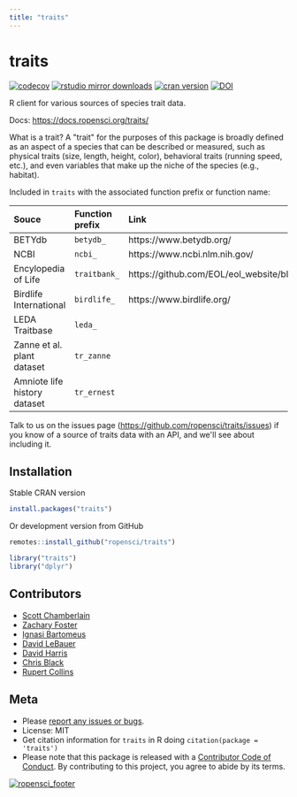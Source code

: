 ```yaml
---
title: "traits"
---
```


traits
=======

<!--
[![cran checks](https://cranchecks.info/badges/worst/traits)](https://cranchecks.info/pkgs/traits)
[![Build Status](https://travis-ci.org/ropensci/traits.svg?branch=master)](https://travis-ci.org/ropensci/traits)-->
[![codecov](https://codecov.io/gh/ropensci/traits/branch/master/graph/badge.svg)](https://app.codecov.io/gh/ropensci/traits)
[![rstudio mirror downloads](https://cranlogs.r-pkg.org/badges/traits)](https://github.com/r-hub/cranlogs.app)
[![cran version](https://www.r-pkg.org/badges/version/traits)](https://CRAN.R-project.org/package=traits)
[![DOI](https://zenodo.org/badge/DOI/10.5281/zenodo.11224037.svg)](https://doi.org/10.5281/zenodo.11224037)

R client for various sources of species trait data.

Docs: https://docs.ropensci.org/traits/

What is a trait? A "trait" for the purposes of this package is broadly defined as an aspect of a species that can be described or measured, such as physical traits (size, length, height, color), behavioral traits (running speed, etc.), and even variables that make up the niche of the species (e.g., habitat).

Included in `traits` with the associated function prefix or function name:

<table>
<colgroup>
<col style="text-align:left;"/>
<col style="text-align:left;"/>
<col style="text-align:left;"/>
<col style="text-align:left;"/>
</colgroup>

<thead>
<tr>
  <th style="text-align:left;">Souce</th>
  <th style="text-align:left;">Function prefix</th>
  <th style="text-align:left;">Link</th>
</tr>
</thead>

<tbody>
<tr>
  <td style="text-align:left;">BETYdb</td>
  <td style="text-align:left;"><code>betydb_</code></td>
  <td style="text-align:left;">https://www.betydb.org/</td>
</tr>
<tr>
  <td style="text-align:left;">NCBI</td>
  <td style="text-align:left;"><code>ncbi_</code></td>
  <td style="text-align:left;">https://www.ncbi.nlm.nih.gov/</td>
</tr>
<tr>
  <td style="text-align:left;">Encylopedia of Life</td>
  <td style="text-align:left;"><code>traitbank_</code></td>
  <td style="text-align:left;">https://github.com/EOL/eol_website/blob/master/doc/api.md</td>
</tr>
<tr>
  <td style="text-align:left;">Birdlife International</td>
  <td style="text-align:left;"><code>birdlife_</code></td>
  <td style="text-align:left;">https://www.birdlife.org/</td>
</tr>
<tr>
  <td style="text-align:left;">LEDA Traitbase</td>
  <td style="text-align:left;"><code>leda_</code></td>
  <td style="text-align:left;"></td>
</tr>
<tr>
  <td style="text-align:left;">Zanne et al. plant dataset</td>
  <td style="text-align:left;"><code>tr_zanne</code></td>
  <td style="text-align:left;"></td>
</tr>
<tr>
  <td style="text-align:left;">Amniote life history dataset</td>
  <td style="text-align:left;"><code>tr_ernest</code></td>
  <td style="text-align:left;"></td>
</tr>
</tbody>
</table>


Talk to us on the issues page (https://github.com/ropensci/traits/issues) if you know of a source of traits data with an API, and we'll see about including it.

## Installation

Stable CRAN version


```r
install.packages("traits")
```

Or development version from GitHub


```r
remotes::install_github("ropensci/traits")
```


```r
library("traits")
library("dplyr")
```

## Contributors

* [Scott Chamberlain](https://github.com/sckott)
* [Zachary Foster](https://github.com/zachary-foster)
* [Ignasi Bartomeus](https://github.com/ibartomeus)
* [David LeBauer](https://github.com/dlebauer)
* [David Harris](https://github.com/davharris)
* [Chris Black](https://github.com/infotroph)
* [Rupert Collins](https://github.com/boopsboops)

## Meta

* Please [report any issues or bugs](https://github.com/ropensci/traits/issues).
* License: MIT
* Get citation information for `traits` in R doing `citation(package = 'traits')`
* Please note that this package is released with a [Contributor Code of Conduct](https://ropensci.org/code-of-conduct/). By contributing to this project, you agree to abide by its terms.

[![ropensci_footer](https://ropensci.org/public_images/github_footer.png)](https://ropensci.org)
